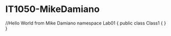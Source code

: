 # IT1050-MikeDamiano
//Hello World from Mike Damiano
namespace Lab01
{
	public class Class1
    {
    }
}
